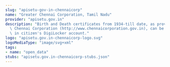 ```yaml
---
slug: "apisetu-gov-in-chennaicorp"
name: "Greater Chennai Corporation, Tamil Nadu"
provider: "apisetu.gov.in"
description: "Birth and Death certificates from 1934-till date, as provided by Greater\
  \ Chennai Corporation (http://www.chennaicorporation.gov.in), can be downloaded\
  \ in citizen's DigiLocker account."
logo: "apisetu.gov.in-chennaicorp-logo.svg"
logoMediaType: "image/svg+xml"
tags:
- name: "open_data"
stubs: "apisetu.gov.in-chennaicorp-stubs.json"
---
```

